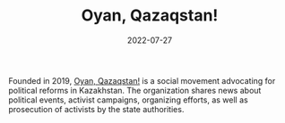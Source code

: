﻿---
title: "Oyan, Qazaqstan!"
linkTitle: "Oyan, Qazaqstan!"
contributor: ["Aizada Arystanbek"]
date: 2022-07-27
countries: ["Kazakhstan"]
category: ["Local NGO"]
tags: ["general NGO", "civil society", "activism", "politics"]
date_start: [2019]
date_end: []
data_type: ["qualitative", "discourse"] 
language: ["Russian", "Kazakh"]
description: 
  Oyan, Qazaqstan! is a social movement advocating for political reforms in Kazakhstan.
---

Founded in 2019, [Oyan, Qazaqstan!](https://www.instagram.com/oyanqazaqstankz/) is a social movement advocating for political reforms in Kazakhstan. The organization shares news about political events, activist campaigns, organizing efforts, as well as prosecution of activists by the state authorities. 
